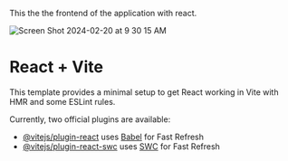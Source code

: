 This the the frontend of the application with react.

![Screen Shot 2024-02-20 at 9 30 15 AM](https://github.com/JonathanRaposo/crud-api-frontend/assets/67019470/7eab4e62-dd71-46ae-bec8-56bd743b0889)





# React + Vite

This template provides a minimal setup to get React working in Vite with HMR and some ESLint rules.

Currently, two official plugins are available:

- [@vitejs/plugin-react](https://github.com/vitejs/vite-plugin-react/blob/main/packages/plugin-react/README.md) uses [Babel](https://babeljs.io/) for Fast Refresh
- [@vitejs/plugin-react-swc](https://github.com/vitejs/vite-plugin-react-swc) uses [SWC](https://swc.rs/) for Fast Refresh
